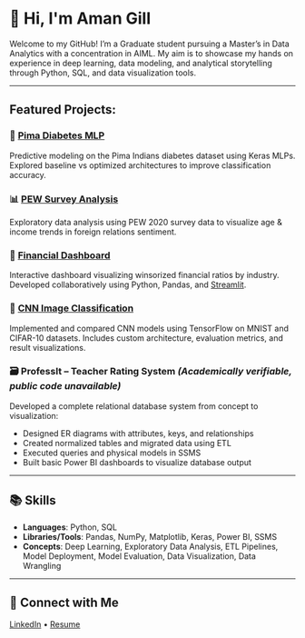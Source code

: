 # 👋 Hi, I'm Aman Gill

Welcome to my GitHub! I’m a Graduate student pursuing a Master’s in Data Analytics with a concentration in AIML. My aim is to showcase my hands on experience in deep learning, data modeling, and analytical storytelling through Python, SQL, and data visualization tools.

---

## Featured Projects: 

### 🔬 [Pima Diabetes MLP](https://github.com/amangill-data/pima-diabetes-mlp)
Predictive modeling on the Pima Indians diabetes dataset using Keras MLPs. Explored baseline vs optimized architectures to improve classification accuracy.

### 📊 [PEW Survey Analysis](https://github.com/amangill-data/pew-survey-analysis)
Exploratory data analysis using PEW 2020 survey data to visualize age & income trends in foreign relations sentiment.

### 🧮 [Financial Dashboard](https://github.com/amangill-data/financial-dashboard)
Interactive dashboard visualizing winsorized financial ratios by industry. Developed collaboratively using Python, Pandas, and [Streamlit](https://financial-dashboard-naglt7ecvuzzncwv8ohicr.streamlit.app/).

### 🧠 [CNN Image Classification](https://github.com/amangill-data/cnn-image-classification-tensorflow)
Implemented and compared CNN models using TensorFlow on MNIST and CIFAR-10 datasets. Includes custom architecture, evaluation metrics, and result visualizations.

### 🗃️ ProfessIt – Teacher Rating System *(Academically verifiable, public code unavailable)*
Developed a complete relational database system from concept to visualization:
- Designed ER diagrams with attributes, keys, and relationships
- Created normalized tables and migrated data using ETL
- Executed queries and physical models in SSMS
- Built basic Power BI dashboards to visualize database output

---

## 📚 Skills
- **Languages**: Python, SQL
- **Libraries/Tools**: Pandas, NumPy, Matplotlib, Keras, Power BI, SSMS
- **Concepts**: Deep Learning, Exploratory Data Analysis, ETL Pipelines, Model Deployment, Model Evaluation, Data Visualization, Data Wrangling

---

## 🔗 Connect with Me
[LinkedIn](https://www.linkedin.com/in/amangill23/) • [Resume](https://1drv.ms/w/c/c9ec520228c970b8/EeBOd5TTKVNNjlsWsF4krk4B9aSWW_9IjLgv6JXgX4OZWw?e=pn4O9e)

<!--
**amangill-data/amangill-data** is a ✨ _special_ ✨ repository because its `README.md` (this file) appears on your GitHub profile.

Here are some ideas to get you started:

- 🔭 I’m currently working on ...
- 🌱 I’m currently learning ...
- 👯 I’m looking to collaborate on ...
- 🤔 I’m looking for help with ...
- 💬 Ask me about ...
- 📫 How to reach me: ...
- 😄 Pronouns: ...
- ⚡ Fun fact: ...
-->
